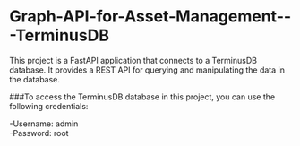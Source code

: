 # Graph-API-for-Asset-Management---TerminusDB

This project is a FastAPI application that connects to a TerminusDB database. It provides a REST API for querying and manipulating the data in the database.


###To access the TerminusDB database in this project, you can use the following credentials:

-Username: admin<br>
-Password: root